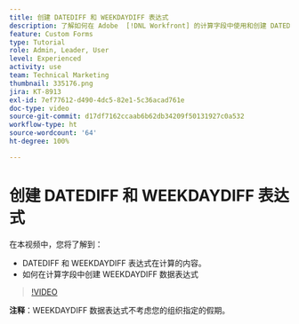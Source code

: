 ```yaml
---
title: 创建 DATEDIFF 和 WEEKDAYDIFF 表达式
description: 了解如何在 Adobe  [!DNL Workfront] 的计算字段中使用和创建 DATEDIFF 表达式。
feature: Custom Forms
type: Tutorial
role: Admin, Leader, User
level: Experienced
activity: use
team: Technical Marketing
thumbnail: 335176.png
jira: KT-8913
exl-id: 7ef77612-d490-4dc5-82e1-5c36acad761e
doc-type: video
source-git-commit: d17df7162ccaab6b62db34209f50131927c0a532
workflow-type: ht
source-wordcount: '64'
ht-degree: 100%

---
```


# 创建 DATEDIFF 和 WEEKDAYDIFF 表达式

在本视频中，您将了解到：

* DATEDIFF 和 WEEKDAYDIFF 表达式在计算的内容。
* 如何在计算字段中创建 WEEKDAYDIFF 数据表达式

>[!VIDEO](https://video.tv.adobe.com/v/335176/?quality=12&learn=on&enablevpops)

**注释**：WEEKDAYDIFF 数据表达式不考虑您的组织指定的假期。

